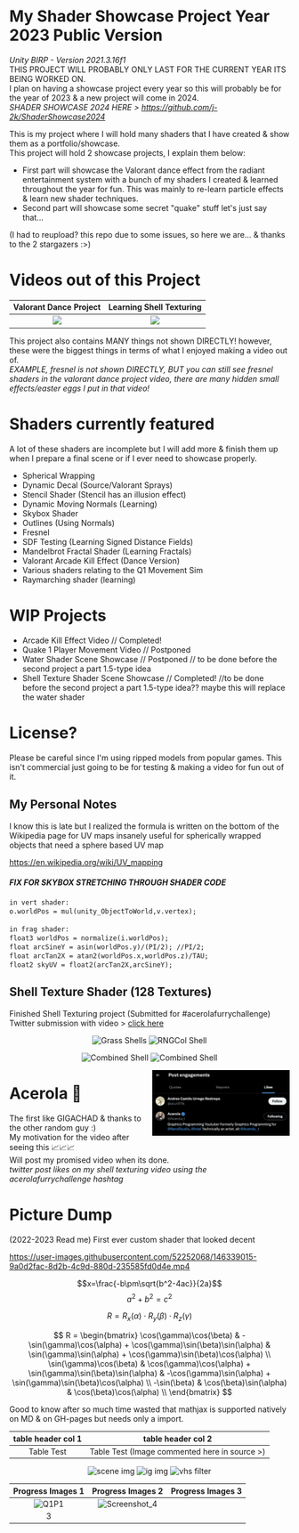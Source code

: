 # My Shader Showcase Project Year 2023 Public Version
*Unity BIRP - Version 2021.3.16f1*  
THIS PROJECT WILL PROBABLY ONLY LAST FOR THE CURRENT YEAR ITS BEING WORKED ON.  
I plan on having a showcase project every year so this will probably be for the year of 2023 & a new project will come in 2024.  
*SHADER SHOWCASE 2024 HERE > https://github.com/j-2k/ShaderShowcase2024*

This is my project where I will hold many shaders that I have created & show them as a portfolio/showcase.  
This project will hold 2 showcase projects, I explain them below:  
- First part will showcase the Valorant dance effect from the radiant entertainment system with a bunch of my shaders I created & learned throughout the year for fun. This was mainly to re-learn particle effects & learn new shader techniques.  
- Second part will showcase some secret "quake" stuff let's just say that...

(I had to reupload? this repo due to some issues, so here we are... & thanks to the 2 stargazers :>)

# Videos out of this Project
  
Valorant Dance Project |  Learning Shell Texturing
:-------------------------:|:-------------------------:
[<img src="https://github.com/j-2k/ShaderShowcase2023/assets/52252068/71b13887-e8f4-44fd-8787-d20fc117404c" width=500>](https://www.youtube.com/watch?v=HFGB74eJgD0) | [<img src="https://github.com/j-2k/ShaderShowcase2023/assets/52252068/2d1c9c68-e14a-4556-aa7d-d9ccafc60007" width=500>](https://www.youtube.com/watch?v=P-vr9w1XpAY)

This project also contains MANY things not shown DIRECTLY! however, these were the biggest things in terms of what I enjoyed making a video out of.  
*EXAMPLE, fresnel is not shown DIRECTLY, BUT you can still see fresnel shaders in the valorant dance project video, there are many hidden small effects/easter eggs I put in that video!*

# Shaders currently featured
A lot of these shaders are incomplete but I will add more & finish them up when I prepare a final scene or if I ever need to showcase properly.
- Spherical Wrapping
- Dynamic Decal (Source/Valorant Sprays)
- Stencil Shader (Stencil has an illusion effect)
- Dynamic Moving Normals (Learning)
- Skybox Shader
- Outlines (Using Normals)
- Fresnel
- SDF Testing (Learning Signed Distance Fields)
- Mandelbrot Fractal Shader (Learning Fractals)
- Valorant Arcade Kill Effect (Dance Version)
- Various shaders relating to the Q1 Movement Sim
- Raymarching shader (learning)

# WIP Projects
- Arcade Kill Effect Video // Completed!
- Quake 1 Player Movement Video // Postponed
- Water Shader Scene Showcase // Postponed // to be done before the second project a part 1.5-type idea
- Shell Texture Shader Scene Showcase // Completed! //to be done before the second project a part 1.5-type idea?? maybe this will replace the water shader

# License?
Please be careful since I'm using ripped models from popular games. This isn't commercial just going to be for testing & making a video for fun out of it.

## My Personal Notes
I know this is late but I realized the formula is written on the bottom of the Wikipedia page for UV maps
insanely useful for spherically wrapped objects that need a sphere based UV map

https://en.wikipedia.org/wiki/UV_mapping
#### ***FIX FOR SKYBOX STRETCHING THROUGH SHADER CODE***
```
in vert shader:
o.worldPos = mul(unity_ObjectToWorld,v.vertex);

in frag shader:
float3 worldPos = normalize(i.worldPos);
float arcSineY = asin(worldPos.y)/(PI/2); //PI/2;
float arcTan2X = atan2(worldPos.x,worldPos.z)/TAU;
float2 skyUV = float2(arcTan2X,arcSineY);
```

## Shell Texture Shader (128 Textures)

Finished Shell Texturing project (Submitted for #acerolafurrychallenge)  
Twitter submission with video > [click here](https://x.com/jumaalremeithi/status/1725938324248867175?s=20)

<p float="left" align="middle">
  <img src="https://github.com/j-2k/ShaderShowcase/assets/52252068/02f1718e-4fb2-446d-b7b6-5ba37dbfdf27" alt="Grass Shells" height="" width="49%" title="Grass Shells"/>
  <img src="https://github.com/j-2k/ShaderShowcase/assets/52252068/d749de30-5177-4c06-a864-19242e9d1402" alt="RNGCol Shell" height="" width="49%" title="RNGCol Shell"/> 
</p>

<p float="left" align="middle">
  <img src="https://github.com/j-2k/ShaderShowcase/assets/52252068/1d0c09bc-3f7f-4b2d-afd9-9e665c241f5a" alt="Combined Shell" height="" width="49%" title="Combined Shell"/>
    <img src="https://github.com/j-2k/ShaderShowcase/assets/52252068/44d0b30c-f9aa-494e-a5b6-7a5ae1667a92" alt="Combined Shell" height="" width="49%" title="Final"/>
</p>


<img align="right" width="49%" src="Acerolakindagiga.png" />

# Acerola 🛐
The first like GIGACHAD & thanks to the other random guy :)  
My motivation for the video after seeing this 📈📈📈  
Will post my promised video when its done.  
*twitter post likes on my shell texturing video using the acerolafurrychallenge hashtag*
  
# Picture Dump


(2022-2023 Read me) First ever custom shader that looked decent  

https://user-images.githubusercontent.com/52252068/146339015-9a0d2fac-8d2b-4c9d-880d-235585fd0d4e.mp4

$$x=\frac{-b\pm\sqrt{b^2-4ac}}{2a}$$ $$a^2 + b^2 = c^2$$ 

$$R = R_x(\alpha) \cdot R_y(\beta) \cdot R_z(\gamma)$$

$$
R = \begin{bmatrix}
\cos(\gamma)\cos(\beta) & -\sin(\gamma)\cos(\alpha) + \cos(\gamma)\sin(\beta)\sin(\alpha) & \sin(\gamma)\sin(\alpha) + \cos(\gamma)\sin(\beta)\cos(\alpha) \\
\sin(\gamma)\cos(\beta) & \cos(\gamma)\cos(\alpha) + \sin(\gamma)\sin(\beta)\sin(\alpha) & -\cos(\gamma)\sin(\alpha) + \sin(\gamma)\sin(\beta)\cos(\alpha) \\
-\sin(\beta) & \cos(\beta)\sin(\alpha) & \cos(\beta)\cos(\alpha) \\
\end{bmatrix}
$$

Good to know after so much time wasted that mathjax is supported natively on MD & on GH-pages but needs only a import.

table header col 1 |  table header col 2
:-------------------------:|:-------------------------:
Table Test | Table Test (Image commented here in source >) <!--![vhsimage](https://github.com/j-2k/ShaderShowcase/assets/52252068/578bf20b-7349-49dd-b77e-e402912c379a)-->

<p float="left" align="middle">
  <img src="https://github.com/j-2k/ShaderShowcase/assets/52252068/eb68c2ba-d5dc-4ba1-9ab0-dc99dd69c80f" alt="scene img" height="200" width="40%" title="QSIM SCENE img (6/12/2023)"/>
  <img src="https://github.com/j-2k/ShaderShowcase/assets/52252068/3c0ca444-442c-4d38-ae26-2f44d064394d" alt="ig img" height="200" width="30%" title="QSIM INGAME img (6/12/2023)"/> 
  <img src="https://github.com/j-2k/ShaderShowcase/assets/52252068/578bf20b-7349-49dd-b77e-e402912c379a" alt="vhs filter" height="200" width="20%" title="VHS SHADER/FILTER IDEA"/>
</p>

Progress Images 1 |  Progress Images 2 |  Progress Images 3
:-------------------------:|:-------------------------:|:-------------------------:
![Q1P1](https://github.com/j-2k/ShaderShowcase/assets/52252068/6afaa65e-d77e-4d4a-ad8e-4a7efe9637d3) | ![Screenshot_4](https://github.com/j-2k/ShaderShowcase/assets/52252068/b7983f16-1b00-4bcf-b9f4-6bf0f78bec32)
 | 3
